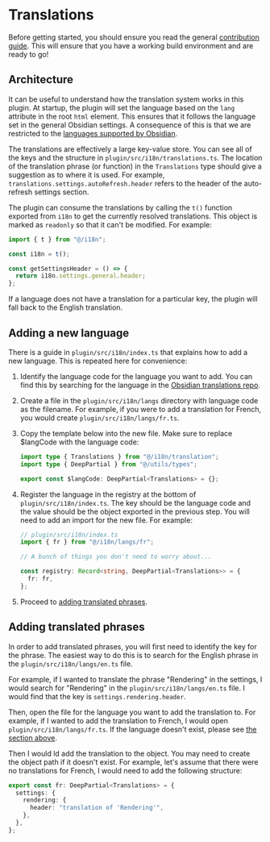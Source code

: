 # Translations

Before getting started, you should ensure you read the general [contribution guide](./general). This will ensure that you have a working build environment and are ready to go!

## Architecture

It can be useful to understand how the translation system works in this plugin. At startup, the plugin will set the language based on the `lang` attribute in the root `html` element. This ensures that it follows the language set in the general Obsidian settings. A consequence of this is that we are restricted to the [languages supported by Obsidian](https://github.com/obsidianmd/obsidian-translations#existing-languages).

The translations are effectively a large key-value store. You can see all of the keys and the structure in `plugin/src/i18n/translations.ts`. The location of the translation phrase (or function) in the `Translations` type should give a suggestion as to where it is used. For example, `translations.settings.autoRefresh.header` refers to the header of the auto-refresh settings section.

The plugin can consume the translations by calling the `t()` function exported from `i18n` to get the currently resolved translations. This object is marked as `readonly` so that it can't be modified. For example:

```ts
import { t } from "@/i18n";

const i18n = t();

const getSettingsHeader = () => {
  return i18n.settings.general.header;
};
```

If a language does not have a translation for a particular key, the plugin will fall back to the English translation.

## Adding a new language

There is a guide in `plugin/src/i18n/index.ts` that explains how to add a new language. This is repeated here for convenience:

1. Identify the language code for the language you want to add. You can find this by searching for the language in the [Obsidian translations repo](https://github.com/obsidianmd/obsidian-translations).
2. Create a file in the `plugin/src/i18n/langs` directory with language code as the filename. For example, if you were to add a translation for French, you would create `plugin/src/i18n/langs/fr.ts`.
3. Copy the template below into the new file. Make sure to replace $langCode with the language code:

   ```ts
   import type { Translations } from "@/i18n/translation";
   import type { DeepPartial } from "@/utils/types";

   export const $langCode: DeepPartial<Translations> = {};
   ```

4. Register the language in the registry at the bottom of `plugin/src/i18n/index.ts`. The key should be the language code and the value should be the object exported in the previous step. You will need to add an import for the new file. For example:

   ```ts
   // plugin/src/i18n/index.ts
   import { fr } from "@/i18n/langs/fr";

   // A bunch of things you don't need to worry about...

   const registry: Record<string, DeepPartial<Translations>> = {
     fr: fr,
   };
   ```

5. Proceed to [adding translated phrases](#adding-translated-phrases).

## Adding translated phrases

In order to add translated phrases, you will first need to identify the key for the phrase. The easiest way to do this is to search for the English phrase in the `plugin/src/i18n/langs/en.ts` file.

For example, if I wanted to translate the phrase "Rendering" in the settings, I would search for "Rendering" in the `plugin/src/i18n/langs/en.ts` file. I would find that the key is `settings.rendering.header`.

Then, open the file for the language you want to add the translation to. For example, if I wanted to add the translation to French, I would open `plugin/src/i18n/langs/fr.ts`. If the language doesn't exist, please see [the section above](#adding-a-new-language).

Then I would ld add the translation to the object. You may need to create the object path if it doesn't exist. For example, let's assume that there were no translations for French, I would need to add the following structure:

```ts
export const fr: DeepPartial<Translations> = {
  settings: {
    rendering: {
      header: "translation of 'Rendering'",
    },
  },
};
```

